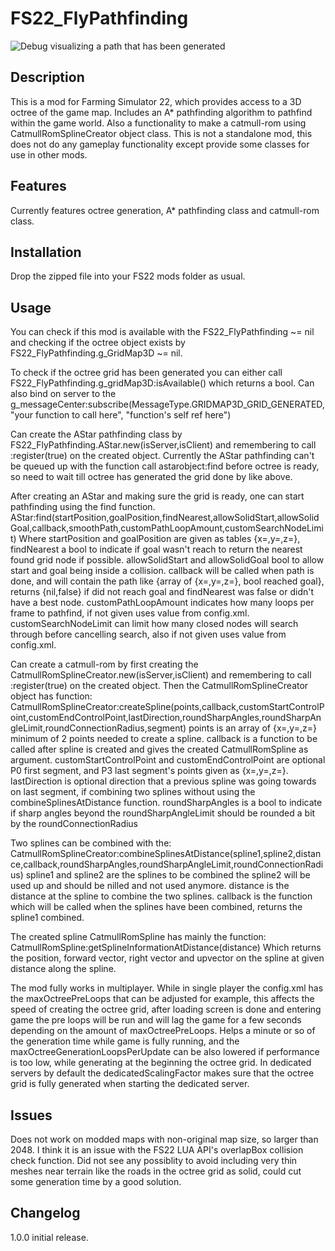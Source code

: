 # FS22_FlyPathfinding

![Debug visualizing a path that has been generated](https://i.gyazo.com/276cf7af27bb4457710b0a92254b1d4a.jpg)

## Description

This is a mod for Farming Simulator 22, which provides access to a 3D octree of the game map. 
Includes an A* pathfinding algorithm to pathfind within the game world.
Also a functionality to make a catmull-rom using CatmullRomSplineCreator object class.
This is not a standalone mod, this does not do any gameplay functionality except provide some classes for use in other mods.

## Features

Currently features octree generation, A* pathfinding class and catmull-rom class. 

## Installation

Drop the zipped file into your FS22 mods folder as usual.

## Usage

You can check if this mod is available with the FS22_FlyPathfinding ~= nil and checking if the octree object exists by FS22_FlyPathfinding.g_GridMap3D ~= nil.

To check if the octree grid has been generated you can either call FS22_FlyPathfinding.g_gridMap3D:isAvailable() which returns a bool.
Can also bind on server to the g_messageCenter:subscribe(MessageType.GRIDMAP3D_GRID_GENERATED, "your function to call here", "function's self ref here")

Can create the AStar pathfinding class by FS22_FlyPathfinding.AStar.new(isServer,isClient) and remembering to call :register(true) on the created object.
Currently the AStar pathfinding can't be queued up with the function call astarobject:find before octree is ready, so need to wait till octree has generated the grid done by like above.

After creating an AStar and making sure the grid is ready, one can start pathfinding using the find function.
AStar:find(startPosition,goalPosition,findNearest,allowSolidStart,allowSolidGoal,callback,smoothPath,customPathLoopAmount,customSearchNodeLimit)
Where startPosition and goalPosition are given as tables {x=,y=,z=},
findNearest a bool to indicate if goal wasn't reach to return the nearest found grid node if possible. 
allowSolidStart and allowSolidGoal bool to allow start and goal being inside a collision.
callback will be called when path is done, and will contain the path like {array of {x=,y=,z=}, bool reached goal}, returns {nil,false} if did not reach goal and findNearest was false or didn't have a best node.
customPathLoopAmount indicates how many loops per frame to pathfind, if not given uses value from config.xml.
customSearchNodeLimit can limit how many closed nodes will search through before cancelling search, also if not given uses value from config.xml.

Can create a catmull-rom by first creating the CatmullRomSplineCreator.new(isServer,isClient) and remembering to call :register(true) on the created object.
Then the CatmullRomSplineCreator object has function:
CatmullRomSplineCreator:createSpline(points,callback,customStartControlPoint,customEndControlPoint,lastDirection,roundSharpAngles,roundSharpAngleLimit,roundConnectionRadius,segment)
points is an array of {x=,y=,z=} minimum of 2 points needed to create a spline.
callback is a function to be called after spline is created and gives the created CatmullRomSpline as argument. 
customStartControlPoint and customEndControlPoint are optional P0 first segment, and P3 last segment's points given as {x=,y=,z=}.
lastDirection is optional direction that a previous spline was going towards on last segment, if combining two splines without using the combineSplinesAtDistance function.
roundSharpAngles is a bool to indicate if sharp angles beyond the roundSharpAngleLimit should be rounded a bit by the roundConnectionRadius

Two splines can be combined with the:
CatmullRomSplineCreator:combineSplinesAtDistance(spline1,spline2,distance,callback,roundSharpAngles,roundSharpAngleLimit,roundConnectionRadius)
spline1 and spline2 are the splines to be combined the spline2 will be used up and should be nilled and not used anymore. 
distance is the distance at the spline to combine the two splines.
callback is the function which will be called when the splines have been combined, returns the spline1 combined.

The created spline CatmullRomSpline has mainly the function:
CatmullRomSpline:getSplineInformationAtDistance(distance)
Which returns the position, forward vector, right vector and upvector on the spline at given distance along the spline.

The mod fully works in multiplayer. 
While in single player the config.xml has the maxOctreePreLoops that can be adjusted for example, this affects the speed of creating the octree grid, after loading screen is done and entering game the pre loops will be run and will lag the game for a few seconds depending on the amount of maxOctreePreLoops. Helps a minute or so of the generation time while game is fully running, and the maxOctreeGenerationLoopsPerUpdate can be also lowered if performance is too low, while generating at the beginning the octree grid. In dedicated servers by default the dedicatedScalingFactor makes sure that the octree grid is fully generated when starting the dedicated server.   

## Issues

Does not work on modded maps with non-original map size, so larger than 2048. 
I think it is an issue with the FS22 LUA API's overlapBox collision check function.
Did not see any possiblity to avoid including very thin meshes near terrain like the roads in the octree grid as solid, could cut some generation time by a good solution.

## Changelog

1.0.0 initial release.




 
 
 
